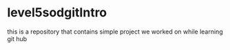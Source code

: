 # level5sodgitIntro

this is a repository that contains simple project we worked on while learning git hub
